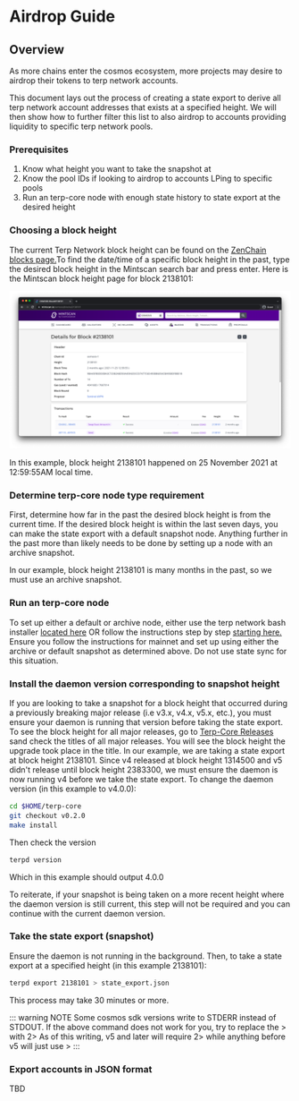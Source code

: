 # Airdrop Guide

## Overview

As more chains enter the cosmos ecosystem, more projects may desire to airdrop their tokens to terp network accounts.

This document lays out the process of creating a state export to derive all terp network account addresses that exists at a specified height. We will then show how to further filter this list to also airdrop to accounts providing liquidity to specific terp network pools.

### Prerequisites
1. Know what height you want to take the snapshot at
2. Know the pool IDs if looking to airdrop to accounts LPing to specific pools
3. Run an terp-core node with enough state history to state export at the desired height


### Choosing a block height
The current Terp Network block height can be found on the [ZenChain blocks page.](https://terp.zenscan.io/)To find the date/time of a specific block height in the past, type the desired block height in the Mintscan search bar and press enter. Here is the Mintscan block height page for block 2138101:

![](../../assets/mintscan_height.png)

In this example, block height 2138101 happened on 25 November 2021 at 12:59:55AM local time.


### Determine terp-core node type requirement
First, determine how far in the past the desired block height is from the current time. If the desired block height is within the last seven days, you can make the state export with a default snapshot node. Anything further in the past more than likely needs to be done by setting up a node with an archive snapshot.

In our example, block height 2138101 is many months in the past, so we must use an archive snapshot.


### Run an terp-core node
To set up either a default or archive node, either use the terp network bash installer [located here](https://get.terp.network/) OR follow the instructions step by step [starting here.](../../terp-core/terpd) Ensure you follow the instructions for mainnet and set up using either the archive or default snapshot as determined above. Do not use state sync for this situation.



### Install the daemon version corresponding to snapshot height
If you are looking to take a snapshot for a block height that occurred during a previously breaking major release (i.e v3.x, v4.x, v5.x, etc.), you must ensure your daemon is running that version before taking the state export. To see the block height for all major releases, go to [Terp-Core Releases](https://github.com/terpnetwork/terp-core/releases) sand check the titles of all major releases. You will see the block height the upgrade took place in the title. In our example, we are taking a state export at block height 2138101. Since v4 released at block height 1314500 and v5 didn't release until block height 2383300, we must ensure the daemon is now running v4 before we take the state export. To change the daemon version (in this example to v4.0.0):

```sh
cd $HOME/terp-core
git checkout v0.2.0
make install
```

Then check the version

```sh
terpd version
```

Which in this example should output 4.0.0

To reiterate, if your snapshot is being taken on a more recent height where the daemon version is still current, this step will not be required and you can continue with the current daemon version.



### Take the state export (snapshot)
Ensure the daemon is not running in the background. Then, to take a state export at a specified height (in this example 2138101):

```sh
terpd export 2138101 > state_export.json
```

This process may take 30 minutes or more.

::: warning NOTE
Some cosmos sdk versions write to STDERR instead of STDOUT. If the above command does not work for you, try to replace the > with 2>
As of this writing, v5 and later will require 2> while anything before v5 will just use >
:::


### Export accounts in JSON format
TBD